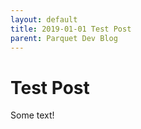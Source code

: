 ```yaml
---
layout: default
title: 2019-01-01 Test Post
parent: Parquet Dev Blog
---
```

# Test Post

Some text!
